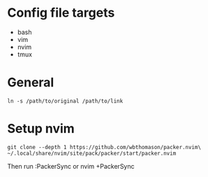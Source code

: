 # Config file targets
- bash
- vim
- nvim
- tmux

# General
```
ln -s /path/to/original /path/to/link 
```

# Setup nvim
```
git clone --depth 1 https://github.com/wbthomason/packer.nvim\ ~/.local/share/nvim/site/pack/packer/start/packer.nvim
```

Then run :PackerSync or nvim +PackerSync
